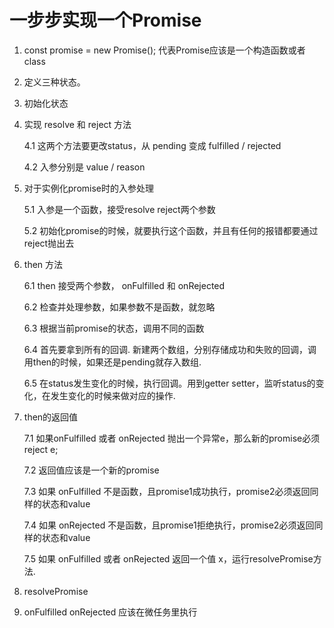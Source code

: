 # 一步步实现一个Promise

1. const promise =  new Promise(); 代表Promise应该是一个构造函数或者class

2. 定义三种状态。

3. 初始化状态

4. 实现 resolve 和 reject 方法

    4.1 这两个方法要更改status，从 pending 变成 fulfilled / rejected

    4.2 入参分别是 value / reason

5. 对于实例化promise时的入参处理

    5.1 入参是一个函数，接受resolve reject两个参数

    5.2 初始化promise的时候，就要执行这个函数，并且有任何的报错都要通过reject抛出去

6. then 方法

    6.1 then 接受两个参数， onFulfilled 和 onRejected

    6.2 检查并处理参数，如果参数不是函数，就忽略

    6.3 根据当前promise的状态，调用不同的函数

    6.4 首先要拿到所有的回调. 新建两个数组，分别存储成功和失败的回调，调用then的时候，如果还是pending就存入数组.

    6.5 在status发生变化的时候，执行回调。用到getter setter，监听status的变化，在发生变化的时候来做对应的操作.

7. then的返回值

    7.1 如果onFulfilled 或者 onRejected 抛出一个异常e，那么新的promise必须reject e;

    7.2 返回值应该是一个新的promise

    7.3 如果 onFulfilled 不是函数，且promise1成功执行，promise2必须返回同样的状态和value

    7.4 如果 onRejected 不是函数，且promise1拒绝执行，promise2必须返回同样的状态和value

    7.5 如果 onFulfilled 或者 onRejected 返回一个值 x，运行resolvePromise方法.

8. resolvePromise

9. onFulfilled onRejected 应该在微任务里执行